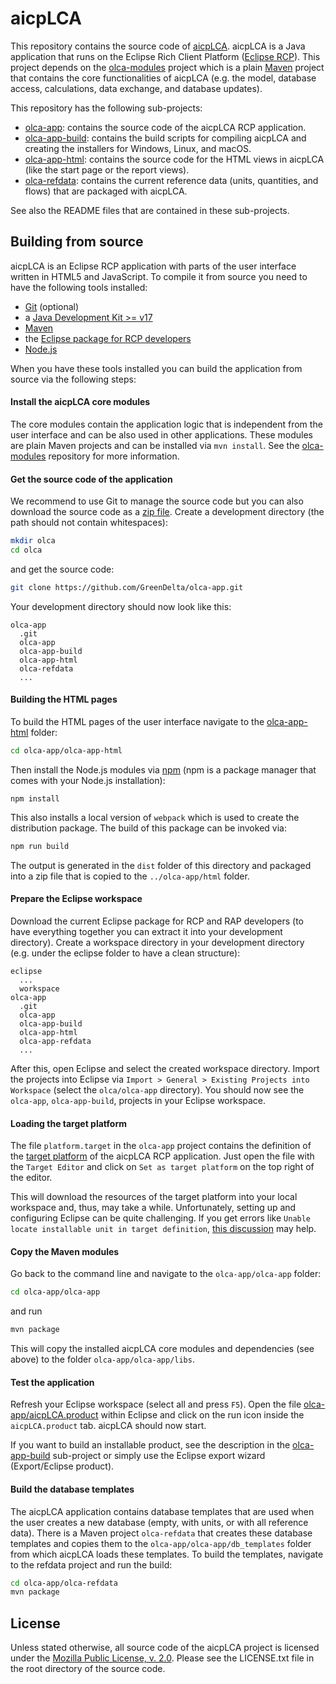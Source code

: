 # aicpLCA
This repository contains the source code of [aicpLCA](http://openlca.org).
aicpLCA is a Java application that runs on the Eclipse Rich Client Platform
([Eclipse RCP](http://wiki.eclipse.org/index.php/Rich_Client_Platform)). This
project depends on the [olca-modules](https://github.com/GreenDelta/olca-modules)
project which is a plain [Maven](http://maven.apache.org/) project that contains
the core functionalities of aicpLCA (e.g. the model, database access,
calculations, data exchange, and database updates).

This repository has the following sub-projects:

* [olca-app](./olca-app): contains the source code of the aicpLCA RCP
  application.
* [olca-app-build](./olca-app-build): contains the build scripts for compiling
  aicpLCA and creating the installers for Windows, Linux, and macOS.
* [olca-app-html](./olca-app-html): contains the source code for the HTML views
  in aicpLCA (like the start page or the report views).
* [olca-refdata](./olca-refdata): contains the current reference data (units,
  quantities, and flows) that are packaged with aicpLCA.

See also the README files that are contained in these sub-projects.

## Building from source
aicpLCA is an Eclipse RCP application with parts of the user interface written
in HTML5 and JavaScript. To compile it from source you need to have the
following tools installed:

* [Git](https://git-scm.com/) (optional)
* a [Java Development Kit >= v17](https://adoptium.net)
* [Maven](http://maven.apache.org/)
* the [Eclipse package for RCP developers](https://www.eclipse.org/downloads/packages/)
* [Node.js](https://nodejs.org/)

When you have these tools installed you can build the application from source
via the following steps:

#### Install the aicpLCA core modules
The core modules contain the application logic that is independent from the user
interface and can be also used in other applications. These modules are plain
Maven projects and can be installed via `mvn install`. See the
[olca-modules](https://github.com/GreenDelta/olca-modules) repository for more
information.

#### Get the source code of the application
We recommend to use Git to manage the source code but you can also download
the source code as a [zip file](https://github.com/GreenDelta/olca-app/archive/master.zip).
Create a development directory (the path should not contain whitespaces):

```bash
mkdir olca
cd olca
```

and get the source code:

```bash
git clone https://github.com/GreenDelta/olca-app.git
```

Your development directory should now look like this:

```
olca-app
  .git
  olca-app
  olca-app-build
  olca-app-html
  olca-refdata
  ...
```

#### Building the HTML pages
To build the HTML pages of the user interface navigate to the
[olca-app-html](./olca-app-html) folder:

```bash
cd olca-app/olca-app-html
```

Then install the Node.js modules via [npm](https://www.npmjs.com/) (npm is a
package manager that comes with your Node.js installation):

```
npm install
```

This also installs a local version of `webpack` which is used to create the
distribution package. The build of this package can be invoked via:

```bash
npm run build
```

The output is generated in the `dist` folder of this directory and packaged
into a zip file that is copied to the `../olca-app/html` folder.

#### Prepare the Eclipse workspace
Download the current Eclipse package for RCP and RAP developers (to have
everything together you can extract it into your development directory). Create
a workspace directory in your development directory (e.g. under the eclipse
folder to have a clean structure):

```
eclipse
  ...
  workspace
olca-app
  .git
  olca-app
  olca-app-build
  olca-app-html
  olca-app-refdata
  ...
```

After this, open Eclipse and select the created workspace directory. Import the
projects into Eclipse via `Import > General > Existing Projects into Workspace`
(select the `olca/olca-app` directory). You should now see the `olca-app`,
`olca-app-build`, projects in your Eclipse workspace.

#### Loading the target platform
The file `platform.target` in the `olca-app` project contains the definition of
the [target platform](https://help.eclipse.org/oxygen/index.jsp?topic=%2Forg.eclipse.pde.doc.user%2Fconcepts%2Ftarget.htm)
of the aicpLCA RCP application. Just open the file with the `Target Editor`
and click on `Set as target platform` on the top right of the editor.

This will download the resources of the target platform into your local
workspace and, thus, may take a while. Unfortunately, setting up and
configuring Eclipse can be quite challenging. If you get errors like
`Unable locate installable unit in target definition`,
[this discussion](https://stackoverflow.com/questions/10547007/unable-locate-installable-unit-in-target-definition)
may help.

#### Copy the Maven modules
Go back to the command line and navigate to the
`olca-app/olca-app` folder:

```bash
cd olca-app/olca-app
```

and run

```bash
mvn package
```

This will copy the installed aicpLCA core modules and dependencies (see above)
to the folder `olca-app/olca-app/libs`.

#### Test the application
Refresh your Eclipse workspace (select all and press `F5`). Open the file
[olca-app/aicpLCA.product](./olca-app/aicpLCA.product) within  Eclipse and click
on the run icon inside the `aicpLCA.product` tab. aicpLCA should now start.

If you want to build an installable product, see the description in the
[olca-app-build](./olca-app-build) sub-project or simply use the Eclipse export
wizard (Export/Eclipse product).

#### Build the database templates
The aicpLCA application contains database templates that are used when the user
creates a new database (empty, with units, or with all reference data). There
is a Maven project `olca-refdata` that creates these database templates and
copies them to the `olca-app/olca-app/db_templates` folder from which aicpLCA
loads these templates. To build the templates, navigate to the refdata project
and run the build:

```bash
cd olca-app/olca-refdata
mvn package
```

## License
Unless stated otherwise, all source code of the aicpLCA project is licensed
under the [Mozilla Public License, v. 2.0](http://mozilla.org/MPL/2.0/). Please
see the LICENSE.txt file in the root directory of the source code.
